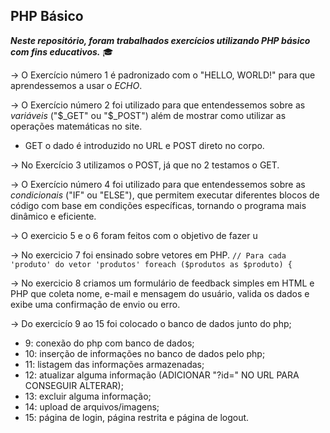 ## PHP Básico

*__Neste repositório, foram trabalhados exercícios utilizando PHP básico com fins educativos.__* 🎓

→ O Exercício número 1 é padronizado com o "HELLO, WORLD!" para que aprendessemos a usar o *ECHO*.

→ O Exercício número 2 foi utilizado para que entendessemos sobre as *variáveis* ("$_GET" ou "$_POST") além de mostrar como utilizar as operações matemáticas no site.
* GET o dado é introduzido no URL e POST direto no corpo.

→ No Exercício 3 utilizamos o POST, já que no 2 testamos o GET.

→ O Exercício número 4 foi utilizado para que entendessemos sobre as *condicionais* ("IF" ou "ELSE"), que permitem executar diferentes blocos de código com base em condições específicas, tornando o programa mais dinâmico e eficiente.

→ O exercicio 5 e o 6 foram feitos com o objetivo de fazer u

→ No exercicio 7 foi ensinado sobre vetores em PHP. ```// Para cada 'produto' do vetor 'produtos'
foreach ($produtos as $produto) {```

→ No exercicio 8 criamos um formulário de feedback simples em HTML e PHP que coleta nome, e-mail e mensagem do usuário, valida os dados e exibe uma confirmação de envio ou erro.

→ Do exercicío 9 ao 15 foi colocado o banco de dados junto do php;
* 9: conexão do php com banco de dados;
* 10: inserção de informações no banco de dados pelo php;
* 11: listagem das informações armazenadas;
* 12: atualizar alguma informação (ADICIONAR "?id=" NO URL PARA CONSEGUIR ALTERAR);
* 13: excluir alguma informação;
* 14: upload de arquivos/imagens;
* 15: página de login, página restrita e página de logout.
